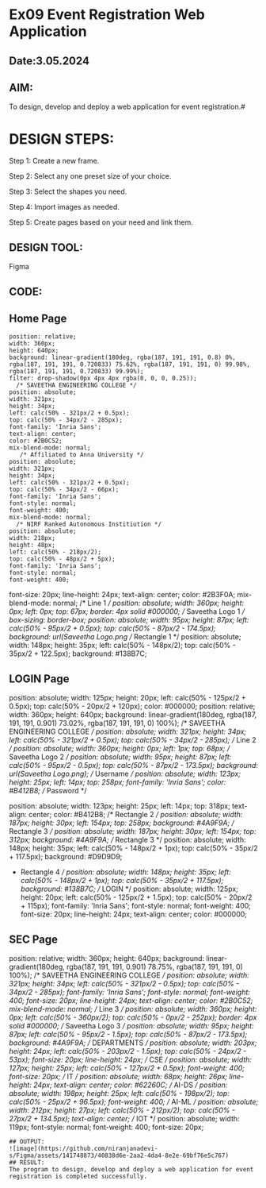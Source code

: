 # Ex09 Event Registration Web Application
## Date:3.05.2024
## AIM:
To design, develop and deploy a web application for event registration.#
# DESIGN STEPS:
Step 1: Create a new frame.

Step 2: Select any one preset size of your choice.

Step 3: Select the shapes you need.

Step 4: Import images as needed.

Step 5: Create pages based on your need and link them.
## DESIGN TOOL:
Figma
## CODE:
## Home Page 
~~~
position: relative;
width: 360px;
height: 640px;
background: linear-gradient(180deg, rgba(187, 191, 191, 0.8) 0%, rgba(187, 191, 191, 0.720833) 75.62%, rgba(187, 191, 191, 0) 99.98%, rgba(187, 191, 191, 0.720833) 99.99%);
filter: drop-shadow(0px 4px 4px rgba(0, 0, 0, 0.25));
  /* SAVEETHA ENGINEERING COLLEGE */
position: absolute;
width: 321px;
height: 34px;
left: calc(50% - 321px/2 + 0.5px);
top: calc(50% - 34px/2 - 285px);
font-family: 'Inria Sans';
text-align: center;
color: #2B0C52;
mix-blend-mode: normal;
   /* Affiliated to Anna University */
position: absolute;
width: 321px;
height: 34px;
left: calc(50% - 321px/2 + 0.5px);
top: calc(50% - 34px/2 - 66px);
font-family: 'Inria Sans';
font-style: normal;
font-weight: 400;
mix-blend-mode: normal;
  /* NIRF Ranked Autonomous Institiution */
position: absolute;
width: 218px;
height: 48px;
left: calc(50% - 218px/2);
top: calc(50% - 48px/2 + 5px);
font-family: 'Inria Sans';
font-style: normal;
font-weight: 400;
~~~
font-size: 20px;
line-height: 24px;
text-align: center;
color: #2B3F0A;
mix-blend-mode: normal;
   /* Line 1 */
position: absolute;
width: 360px;
height: 0px;
left: 0px;
top: 67px;
border: 4px solid #000000;
  /* Saveetha Logo 1 */
box-sizing: border-box;
position: absolute;
width: 95px;
height: 87px;
left: calc(50% - 95px/2 + 0.5px);
top: calc(50% - 87px/2 - 174.5px);
background: url(Saveetha Logo.png
/* Rectangle 1 */
position: absolute;
width: 148px;
height: 35px;
left: calc(50% - 148px/2);
top: calc(50% - 35px/2 + 122.5px);
background: #138B7C;

## LOGIN  Page
position: absolute;
width: 125px;
height: 20px;
left: calc(50% - 125px/2 + 0.5px);
top: calc(50% - 20px/2 + 120px);
color: #000000;
position: relative;
width: 360px;
height: 640px;
background: linear-gradient(180deg, rgba(187, 191, 191, 0.901) 73.02%, rgba(187, 191, 191, 0) 100%);
/* SAVEETHA ENGINEERING COLLEGE */
position: absolute;
width: 321px;
height: 34px;
left: calc(50% - 321px/2 + 0.5px);
top: calc(50% - 34px/2 - 285px);
/* Line 2 */
position: absolute;
width: 360px;
height: 0px;
left: 1px;
top: 68px;
/* Saveetha Logo 2 */
position: absolute;
width: 95px;
height: 87px;
left: calc(50% - 95px/2 - 0.5px);
top: calc(50% - 87px/2 - 173.5px);
background: url(Saveetha Logo.png);
/* Username */
position: absolute;
width: 123px;
height: 25px;
left: 14px;
top: 258px;
font-family: 'Inria Sans';
color: #B412B8;
/* Password */

position: absolute;
width: 123px;
height: 25px;
left: 14px;
top: 318px;
text-align: center;
color: #B412B8;
/* Rectangle 2 */
position: absolute;
width: 187px;
height: 30px;
left: 154px;
top: 258px;
background: #4A9F9A;
/* Rectangle 3 */
position: absolute;
width: 187px;
height: 30px;
left: 154px;
top: 312px;
background: #4A9F9A;
/* Rectangle 3 */
position: absolute;
width: 148px;
height: 35px;
left: calc(50% - 148px/2 + 1px);
top: calc(50% - 35px/2 + 117.5px);
background: #D9D9D9;
* Rectangle 4 */
position: absolute;
width: 148px;
height: 35px;
left: calc(50% - 148px/2 + 1px);
top: calc(50% - 35px/2 + 117.5px);
background: #138B7C;
/* LOGIN */
position: absolute;
width: 125px;
height: 20px;
left: calc(50% - 125px/2 + 1.5px);
top: calc(50% - 20px/2 + 115px);
font-family: 'Inria Sans';
font-style: normal;
font-weight: 400;
font-size: 20px;
line-height: 24px;
text-align: center;
color: #000000;
## SEC Page 
position: relative;
width: 360px;
height: 640px;
background: linear-gradient(180deg, rgba(187, 191, 191, 0.901) 78.75%, rgba(187, 191, 191, 0) 100%);
/* SAVEETHA ENGINEERING COLLEGE */
position: absolute;
width: 321px;
height: 34px;
left: calc(50% - 321px/2 - 0.5px);
top: calc(50% - 34px/2 - 285px);
font-family: 'Inria Sans';
font-style: normal;
font-weight: 400;
font-size: 20px;
line-height: 24px;
text-align: center;
color: #2B0C52;
mix-blend-mode: normal;
/* Line 3 */
position: absolute;
width: 360px;
height: 0px;
left: calc(50% - 360px/2);
top: calc(50% - 0px/2 - 252px);
border: 4px solid #000000;
/* Saveetha Logo 3 */
 position: absolute;
width: 95px;
height: 87px;
left: calc(50% - 95px/2 - 1.5px);
top: calc(50% - 87px/2 - 173.5px);
background: #4A9F9A;
/* DEPARTMENTS */
position: absolute;
width: 203px;
height: 24px;
left: calc(50% - 203px/2 - 1.5px);
top: calc(50% - 24px/2 - 53px);
font-size: 20px;
line-height: 24px;
/* CSE */
position: absolute;
width: 127px;
height: 25px;
left: calc(50% - 127px/2 + 0.5px);
font-weight: 400;
font-size: 20px;
/* IT */
position: absolute;
width: 68px;
height: 26px;
line-height: 24px;
text-align: center;
color: #62260C;
/* AI-DS */
position: absolute;
width: 198px;
height: 25px;
left: calc(50% - 198px/2);
top: calc(50% - 25px/2 + 96.5px);
font-weight: 400;
/* AI-ML */
position: absolute;
width: 212px;
height: 27px;
left: calc(50% - 212px/2);
top: calc(50% - 27px/2 + 134.5px);
text-align: center;
/* IOT */
position: absolute;
width: 119px;
font-style: normal;
font-weight: 400;
font-size: 20px;
~~~
## OUTPUT:
![image](https://github.com/niranjanadevi-s/Figma/assets/141748873/40838d6e-2aa2-4da4-8e2e-69bf76e5c767)
## RESULT:
The program to design, develop and deploy a web application for event registration is completed successfully.
